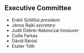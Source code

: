 <h2>Executive Committee</h2>
<ul>
  <li>Enikő Szőllősi <em>president</em></li>
  <li>János Rajki <em>secretary</em></li>
  <li>Judit Döbrei-Rakonczai <em>treasurer</em></li>
  <li>Csilla Farkas</li>
  <li>Dávid Rárósi</li>
  <li>Eszter Tóth</li>
</ul>
